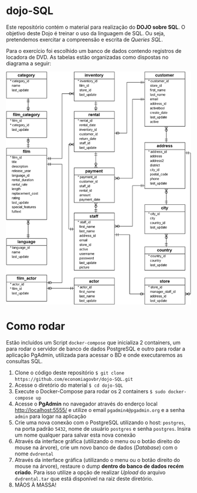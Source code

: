 # dojo-SQL
Este repositório contém o material para realização do **DOJO sobre SQL**. O objetivo deste Dojo é treinar o uso da linguagem de SQL. Ou seja, pretendemos exercitar a compreensão e escrita de *Queries SQL*.

Para o exercício foi escolhido um banco de dados contendo registros de locadora de DVD. As tabelas estão organizadas como dispostas no diagrama a seguir:

![Diagrama da base dados](dvd-rental-sample-database-diagram.png)

# Como rodar

Estão incluídos um Script `docker-compose` que inicializa 2 containers, um para rodar o servidor de banco de dados PostgreSQL e outro para rodar a aplicação PgAdmin, utilizada para acessar o BD e onde executaremos as consultas SQL.

1. Clone o código deste repositório `$ git clone https://github.com/economiagovbr/dojo-SQL.git`
2. Acesse o diretório do material `$ cd dojo-SQL`
3. Execute o Docker-Compose para rodar os 2 containers `$ sudo docker-compose up`
4. Acesse o **PgAdmin** no navegador através do enderço local [http://localhost:5555/](http://localhost:5555/) e utilize o email `pgadmin4@pgadmin.org` e a senha `admin` para logar na aplicação
5. Crie uma nova conexão com o PostgreSQL utilizando o host: `postgres`, na porta padrão `5432`, nome de usuário `postgres` e senha `postgres`. Insira um nome qualquer para salvar esta nova conexão
6. Através da interface gráfica (utilizando o menu ou o botão direito do mouse na árvore), crie um novo banco de dados (*Database*) com o nome `dvdrental`
7. Através da interface gráfica (utilizando o menu ou o botão direito do mouse na árvore), restaure o dump **dentro do banco de dados recém criado**. Para isso utilize a opção de realizar *Upload* do arquivo `dvdrental.tar` que está disponível na raiz deste diretório.
8. MÃOS À MASSA!